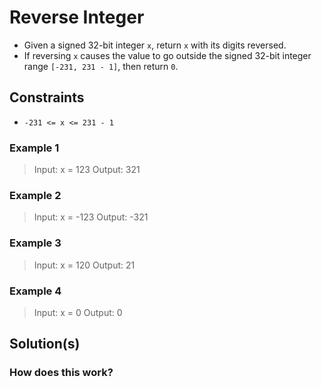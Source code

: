 # Reverse Integer

- Given a signed 32-bit integer `x`, return `x` with its digits reversed.
- If reversing `x` causes the value to go outside the signed 32-bit integer range `[-231, 231 - 1]`, then return `0`.

## Constraints

- `-231 <= x <= 231 - 1`

### Example 1

> Input: x = 123
  Output: 321

### Example 2

> Input: x = -123
  Output: -321

### Example 3

> Input: x = 120
  Output: 21

### Example 4

> Input: x = 0
  Output: 0

## Solution(s)

### How does this work?
